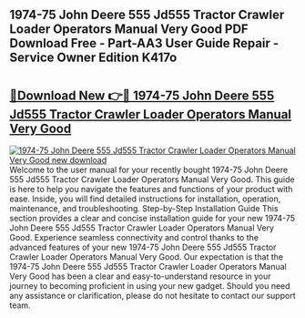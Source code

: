 ## 1974-75 John Deere 555 Jd555 Tractor Crawler Loader Operators Manual Very Good PDF Download Free - Part-AA3 User Guide Repair - Service Owner Edition K417o

# <h2><a href="http://bc62639.oget.top/?id=1974-75+John+Deere+555+Jd555+Tractor+Crawler+Loader+Operators+Manual+Very+Good">🔗Download New 👉🔴 1974-75 John Deere 555 Jd555 Tractor Crawler Loader Operators Manual Very Good</a></h2>

[![1974-75 John Deere 555 Jd555 Tractor Crawler Loader Operators Manual Very Good new download](https://i.imgur.com/5g1atiW.png)](http://bc62639.oget.top/?id=1974-75+John+Deere+555+Jd555+Tractor+Crawler+Loader+Operators+Manual+Very+Good)
Welcome to the user manual for your recently bought 1974-75 John Deere 555 Jd555 Tractor Crawler Loader Operators Manual Very Good. This guide is here to help you navigate the features and functions of your product with ease. Inside, you will find detailed instructions for installation, operation, maintenance, and troubleshooting. Step-by-Step Installation Guide This section provides a clear and concise installation guide for your new 1974-75 John Deere 555 Jd555 Tractor Crawler Loader Operators Manual Very Good. Experience seamless connectivity and control thanks to the advanced features of your new 1974-75 John Deere 555 Jd555 Tractor Crawler Loader Operators Manual Very Good. Our expectation is that the 1974-75 John Deere 555 Jd555 Tractor Crawler Loader Operators Manual Very Good has been a clear and easy-to-understand resource in your journey to becoming proficient in using your new gadget. Should you need any assistance or clarification, please do not hesitate to contact our support team.
